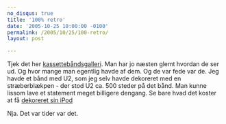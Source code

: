 ```yaml
---
no_disqus: true
title: '100% retro'
date: '2005-10-25 10:00:00 -0100'
permalink: /2005/10/25/100-retro/
layout: post

---
```

Tjek det her [kassettebåndsgalleri](http://hanazuc02.ld.infoseek.co.jp/cassettes/cassettes.htm). Man har jo næsten glemt hvordan de ser ud. Og hvor mange man egentlig havde af dem. Og de var fede var de. Jeg havde et bånd med U2, som jeg selv havde dekoreret med en stræberblækpen - der stod U2 ca. 500 steder på det bånd. Man kunne lissom lave et statement meget billigere dengang. Se bare hvad det koster at få [dekoreret sin iPod](http://www.etchamac.com/)

Nja. Det var tider var det.
